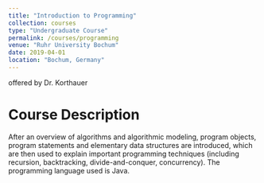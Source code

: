 ```yaml
---
title: "Introduction to Programming"
collection: courses
type: "Undergraduate Course"
permalink: /courses/programming
venue: "Ruhr University Bochum"
date: 2019-04-01
location: "Bochum, Germany"
---
```


offered by Dr. Korthauer

Course Description
======

After an overview of algorithms and algorithmic modeling, program objects, program statements and elementary data structures are introduced, which are then used to explain important programming techniques (including recursion, backtracking, divide-and-conquer, concurrency).
The programming language used is Java.
